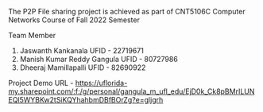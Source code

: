 The P2P File sharing project is achieved as part of CNT5106C Computer Networks Course of Fall 2022 Semester

Team Member

1. Jaswanth Kankanala UFID - 22719671
2. Manish Kumar Reddy Gangula UFID - 80727986
3. Dheeraj Mamillapalli UFID - 82690922

Project Demo URL - https://uflorida-my.sharepoint.com/:f:/g/personal/gangula_m_ufl_edu/EjD0k_Ck8pBMrILUNEQl5WYBKw2tSiKQYhahbmDBfBOrZg?e=gljgrh
